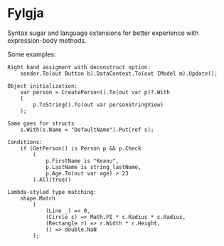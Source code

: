 # Fylgja
Syntax sugar and language extensions for better experience with expression-body methods.

Some examples:

	Right hand assigment with deconstruct option:
		sender.To(out Button b).DataContext.To(out IModel m).Update();

	Object initialization:
		var person = CreatePerson().To(out var p)?.With
		(
			p.ToString().To(out var personStringView)
		);

	Same goes for structs
		s.With(s.Name = "DefaultName").Put(ref s);

	Conditions:
		if (GetPerson() is Person p && p.Check
			(
				p.FirstName is "Keanu",
				p.LastName is string lastName,
				p.Age.To(out var age) > 23
			).All(true))

	Lambda-styled type matching:
		shape.Match
			(
				(Line _) => 0,
				(Circle c) => Math.PI * c.Radius * c.Radius,
				(Rectangle r) => r.Width * r.Height,
				() => double.NaN
			);

